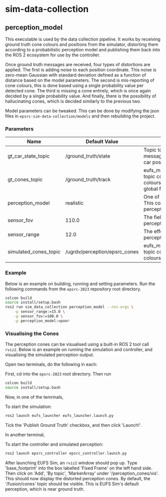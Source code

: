 # sim-data-collection

## perception_model

This executable is used by the data collection pipeline. It works by receiving ground truth cone colours and positions from the simulator, distorting them according to a probabilistic perception model and publishing them back into the ROS 2 ecosystem for use by the controller.

Once ground truth messages are received, four types of distortions are applied. The first is adding noise to each position coordinate. This noise is zero-mean Gaussian with standard deviation defined as a function of distance based on the model parameters. The second is mis-reporting of cone colours, this is done based using a single probability value per detected cone. The third is missing a cone entirely, which is once again decided by a single probability value. And finally, there is the possibility of hallucinating cones, which is decided similarly to the previous two.

Model parameters can be tweaked. This can be done by modifying the json files in `epsrc-sim-data-collection/models` and then rebuilding the project.

### Parameters

| Name | Default Value | Description |
| - | - | - |
| gt_car_state_topic | /ground_truth/state | Topic to listen for eufs_msgs/CarState messages containing the ground truth car pose. |
| gt_cones_topic | /ground_truth/track | eufs_msgs/ConeArrayWithCovariance topic containing the ground truth colours and positions of cones in the global frame. |
| perception_model | realistic | One of 'realistic', 'good' or 'poor'. This controls the quality of the perception simulation. |
| sensor_fov | 110.0 | The field-of-view of the simulated perception, in degrees. |
| sensor_range | 12.0 | The effective range of the simulated perception, in metres. |
| simulated_cones_topic | /ugrdv/perception/epsrc_cones | eufs_msgs/ConeArrayWithCovariance topic containing the simulated cone colours and positions. |

### Example

Below is an example on building, running and setting parameters. Run the following commands from the `epsrc-2023` repository root directory.

```bash
colcon build
source install/setup.bash
ros2 run sim_data_collection perception_model --ros-args \
    -p sensor_range:=15.0 \
    -p sensor_fov:=180.0 \
    -p perception_model:=poor
```

### Visualising the Cones

The perception cones can be visualised using a built-in ROS 2 tool call `rviz2`. Below is an example on running the simulation and controller, and visualising the simulated perception output.

Open two terminals, do the following in each:

First, cd into the `epsrc-2023` root directory. Then run

```bash
colcon build
source install/setup.bash
```

Now, in one of the temrinals,

To start the simulation:

```bash
ros2 launch eufs_launcher eufs_launcher.launch.py
```

Tick the 'Publish Ground Truth' checkbox, and then click 'Launch!'.

In another terminal,

To start the controller and simulated perception:

```bash
ros2 launch epsrc_controller epsrc_controller.launch.py
```

After launching EUFS Sim, an `rviz2` window should pop up. Type 'base_footprint' into the box labelled 'Fixed Frame' on the left hand side. Then click on 'Add', 'By topic', 'MarkerArray' under '/perception_cones/vis'. This should now display the distorted perception cones. By default, the '/fusion/cones' topic should be visible. This is EUFS Sim's default perception, which is near ground truth.
